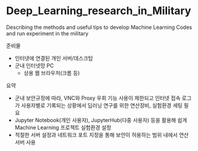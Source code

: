 # Deep_Learning_research_in_Military
Describing the methods and useful tips to develop Machine Learning Codes and run experiment in the military

준비물
- 인터넷에 연결된 개인 서버/데스크탑
- 군내 인터넷망 PC
  - 상용 웹 브라우저(크롬 등)

요약
- 군내 보안규정에 따라, VNC와 Proxy 우회 기능 사용이 제한되고 인터넷 접속 로그가 사용자별로 기록되는 상황에서 딥러닝 연구를 위한 연산장비, 실험환경 세팅 필요
- Jupyter Notebook(개인 사용자), JupyterHub(다중 사용자) 등을 활용해 쉽게 Machine Learning 프로젝트 실험환경 설정
- 적절한 서버 설정과 네트워크 포트 지정을 통해 보안이 허용하는 범위 내에서 연산 서버 사용
